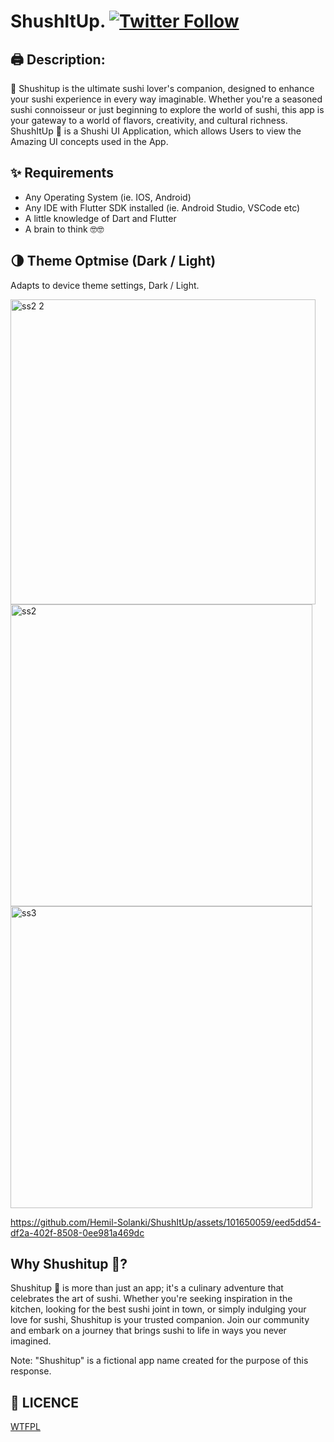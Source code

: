 # ShushItUp. [![Twitter Follow](https://img.shields.io/twitter/follow/hemilsolanki.svg?style=social)](https://twitter.com/hemilsolanki)

## 🖨️ Description:
🍙 Shushitup is the ultimate sushi lover's companion, designed to enhance your sushi experience in every way imaginable. Whether you're a seasoned sushi connoisseur or just beginning to explore the world of sushi, this app is your gateway to a world of flavors, creativity, and cultural richness.
ShushItUp 🍙 is a Shushi UI Application, which allows Users to view the Amazing UI concepts used in the App.

## ✨ Requirements
* Any Operating System (ie. IOS, Android)
* Any IDE with Flutter SDK installed (ie. Android Studio, VSCode etc)
* A little knowledge of Dart and Flutter
* A brain to think 🤓🤓

## 🌗 Theme Optmise (Dark / Light)
Adapts to device theme settings, Dark / Light.

<img width="488" alt="ss2 2" src="https://github.com/Hemil-Solanki/ShushItUp/assets/101650059/debb37bc-1ad4-4eb1-b857-f810761b28dd">

<img width="483" alt="ss2" src="https://github.com/Hemil-Solanki/ShushItUp/assets/101650059/645f6909-c3f1-41f7-b96e-735b29422038">

<img width="483" alt="ss3" src="https://github.com/Hemil-Solanki/ShushItUp/assets/101650059/a62ecd25-d606-4bb9-8eef-051126634374">

https://github.com/Hemil-Solanki/ShushItUp/assets/101650059/eed5dd54-df2a-402f-8508-0ee981a469dc

## Why Shushitup 🍙?

Shushitup 🍙 is more than just an app; it's a culinary adventure that celebrates the art of sushi. Whether you're seeking inspiration in the kitchen, looking for the best sushi joint in town, or simply indulging your love for sushi, Shushitup is your trusted companion. Join our community and embark on a journey that brings sushi to life in ways you never imagined.

Note: "Shushitup" is a fictional app name created for the purpose of this response.

## 🔖 LICENCE
[WTFPL](http://www.wtfpl.net/about/)
